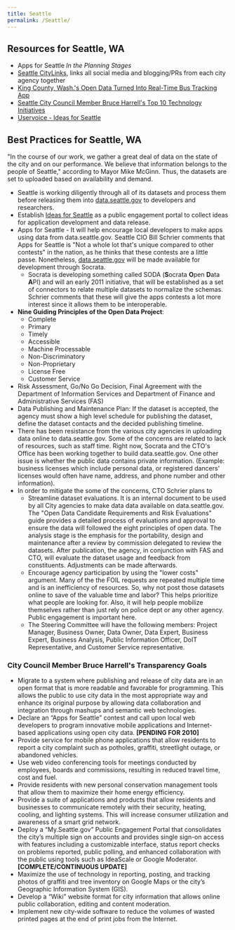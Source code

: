 ```yaml
---
title: Seattle
permalink: /Seattle/
---
```


Resources for Seattle, WA
-------------------------

-   Apps for Seattle *In the Planning Stages*
-   [Seattle CityLinks](http://www.seattle.gov/citylink/), links all social media and blogging/PRs from each city agency together
-   [King County, Wash.'s Open Data Turned Into Real-Time Bus Tracking App](http://www.govtech.com/gt/articles/766031)
-   [Seattle City Council Member Bruce Harrell's Top 10 Technology Initiatives](http://www.bruceharrell.org/2009/09/10-technology-initiatives-for-2010/)
-   [Uservoice - Ideas for Seattle](http://www.ideasforseattle.org/forums/27772-city)

Best Practices for Seattle, WA
------------------------------

"In the course of our work, we gather a great deal of data on the state of the city and on our performance. We believe that information belongs to the people of Seattle," according to Mayor Mike McGinn. Thus, the datasets are set to uploaded based on availability and demand.

-   Seattle is working diligently through all of its datasets and process them before releasing them into [data.seattle.gov](http://data.seattle.gov) to developers and researchers.
-   Establish [Ideas for Seattle](http://www.ideasforseattle.org/forums/27772-city) as a public engagement portal to collect ideas for application development and data release.
-   Apps for Seattle - It will help encourage local developers to make apps using data from data.seattle.gov. Seattle CIO Bill Schrier comments that Apps for Seattle is "Not a whole lot that's unique compared to other contests" in the nation, as he thinks that these contests are a little passe. Nonetheless, [data.seattle.gov](http://data.seattle.gov) will be made available for development through Socrata.
    -   Socrata is developing something called SODA (**S**ocrata **O**pen **D**ata **A**PI) and will an early 2011 initiative, that will be established as a set of connectors to relate multiple datasets to normalize the schemas. Schrier comments that these will give the apps contests a lot more interest since it allows them to be interoperable.
-   **Nine Guiding Principles of the Open Data Project**:
    -   Complete
    -   Primary
    -   Timely
    -   Accessible
    -   Machine Processable
    -   Non-Discriminatory
    -   Non-Proprietary
    -   License Free
    -   Customer Service
-   Risk Assessment, Go/No Go Decision, Final Agreement with the Department of Information Services and Department of Finance and Administrative Services (FAS)
-   Data Publishing and Maintenance Plan: If the dataset is accepted, the agency must show a high level schedule for publishing the dataset, define the dataset contacts and the decided publishing timeline.
-   There has been resistance from the various city agencies in uploading data online to data.seattle.gov. Some of the concerns are related to lack of resources, such as staff time. Right now, Socrata and the CTO's Office has been working together to build data.seattle.gov. One other issue is whether the public data contains private information. (Example: business licenses which include personal data, or registered dancers' licenses would often have name, address, and phone number and other information).
-   In order to mitigate the some of the concerns, CTO Schrier plans to
    -   Streamline dataset evaluations. It is an internal document to be used by all City agencies to make data data available on data.seattle.gov. The "Open Data Candidate Requirements and Risk Evaluations" guide provides a detailed process of evaluations and approval to ensure the data will followed the eight principles of open data. The analysis stage is the emphasis for the portability, design and maintenance after a review by commission delegated to review the datasets. After publication, the agency, in conjunction with FAS and CTO, will evaluate the dataset usage and feedback from constituents. Adjustments can be made afterwards.
    -   Encourage agency participation by using the "lower costs" argument. Many of the the FOIL requests are repeated multiple time and is an inefficiency of resources. So, why not post those datasets online to save of the valuable time and labor? This helps prioritize what people are looking for. Also, it will help people mobilize themselves rather than just rely on police dept or any other agency. Public engagement is important here.
    -   The Steering Committee will have the following members: Project Manager, Business Owner, Data Owner, Data Expert, Business Expert, Business Analysis, Public Information Officer, DoIT Representative, and Customer Service representative.

### City Council Member Bruce Harrell's Transparency Goals

-   Migrate to a system where publishing and release of city data are in an open format that is more readable and favorable for programming. This allows the public to use city data in the most appropriate way and enhance its original purpose by allowing data collaboration and integration through mashups and semantic web technologies.
-   Declare an “Apps for Seattle” contest and call upon local web developers to program innovative mobile applications and Internet-based applications using open city data. **[PENDING FOR 2010]**
-   Provide service for mobile phone applications that allow residents to report a city complaint such as potholes, graffiti, streetlight outage, or abandoned vehicles.
-   Use web video conferencing tools for meetings conducted by employees, boards and commissions, resulting in reduced travel time, cost and fuel.
-   Provide residents with new personal conservation management tools that allow them to maximize their home energy efficiency.
-   Provide a suite of applications and products that allow residents and businesses to communicate remotely with their security, heating, cooling, and lighting systems. This will increase consumer utilization and awareness of a smart grid network.
-   Deploy a “My.Seattle.gov” Public Engagement Portal that consolidates the city’s multiple sign on accounts and provides single sign-on access with features including a customizable interface, status report checks on problems reported, public polling, and enhanced collaboration with the public using tools such as IdeaScale or Google Moderator. **[COMPLETE/CONTINUOUS UPDATE]**
-   Maximize the use of technology in reporting, posting, and tracking photos of graffiti and tree inventory on Google Maps or the city’s Geographic Information System (GIS).
-   Develop a “Wiki” website format for city information that allows online public collaboration, editing and content moderation.
-   Implement new city-wide software to reduce the volumes of wasted printed pages at the end of print jobs from the Internet.
